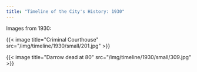 ```yaml
---
title: "Timeline of the City's History: 1930"
---
```

Images from 1930:

{{< image title="Criminal Courthouse" src="/img/timeline/1930/small/201.jpg" >}}

{{< image title="Darrow dead at 80" src="/img/timeline/1930/small/309.jpg" >}}
